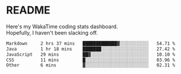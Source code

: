 # README

Here's my WakaTime coding stats dashboard.  
Hopefully, I haven't been slacking off.

<!--START_SECTION:waka-->

```txt
Markdown     2 hrs 37 mins   █████████████▓░░░░░░░░░░░   54.71 %
Java         1 hr 18 mins    ███████░░░░░░░░░░░░░░░░░░   27.42 %
JavaScript   29 mins         ██▓░░░░░░░░░░░░░░░░░░░░░░   10.10 %
CSS          11 mins         █░░░░░░░░░░░░░░░░░░░░░░░░   03.96 %
Other        6 mins          ▓░░░░░░░░░░░░░░░░░░░░░░░░   02.31 %
```

<!--END_SECTION:waka-->